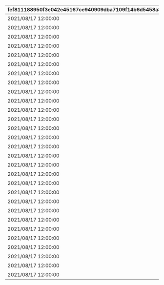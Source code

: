 |fef811188950f3e042e45167ce940909dba7109f14b6d5458a86e3525ee8237a|42e0f9accab332bf2e07255d52f39cce03d32a033c865cd440d669ae80732cc3|65221b2a187d7f26bd77dc8bd650cc1394693764be0c2f44e407a07b76ddc0f4|5175fcce94e0a53e584b33bd4d6b0cd49f806a40a6a09e512133bc741ac89daa|93612f567b79ecd4df912822110fb41b7c6f6aaba3d91cf68b9196aca9913b81|fdc71ac565b5025b9ea687ad0219ee7175303eb83ed84cffb9f34c196ae83fc4|0f998fe471c6cfbc289390c86a5b85b1ddedec0f447db082ece6983a3c514e09|e79565a43913e05d5be319a90bbace9f4e9fbf9d55d57e055be894b1e26622ca|75271626aacbf200ebf8932c4b344965cb8eea6e2513799dbc62d3bff340d4f7|534fdd00613da2ad7df5bda013c058ee488d03435635caf9cd2551e768573e04|96cb013a8dc3c827fd966b138586450a2e74d4097a28da2d2446cc0bcbc2a23f|
| --- | --- | --- | --- | --- | --- | --- | --- | --- | --- | --- |
|2021/08/17 12:00:00|10000101|7000|10|0|10000101|1回バトルしよう|1000|0|1|2021/08/24 11:59:59|
|2021/08/17 12:00:00|10000102|7000|10|0|10000102|5回バトルしよう|1000|0|5|2021/08/24 11:59:59|
|2021/08/17 12:00:00|10000103|7000|10|0|10000103|10回バトルしよう|1000|0|10|2021/08/24 11:59:59|
|2021/08/17 12:00:00|10000104|7000|10|0|10000104|15回バトルしよう|1000|0|15|2021/08/24 11:59:59|
|2021/08/17 12:00:00|10000105|7000|10|0|10000105|20回バトルしよう|1000|0|20|2021/08/24 11:59:59|
|2021/08/17 12:00:00|10000106|7000|10|0|10000106|25回バトルしよう|1000|0|25|2021/08/24 11:59:59|
|2021/08/17 12:00:00|10000107|7000|10|0|10000107|30回バトルしよう|1000|0|30|2021/08/24 11:59:59|
|2021/08/17 12:00:00|10000108|7000|10|0|10000108|35回バトルしよう|1000|0|35|2021/08/24 11:59:59|
|2021/08/17 12:00:00|10000109|7000|10|0|10000109|40回バトルしよう|1000|0|40|2021/08/24 11:59:59|
|2021/08/17 12:00:00|10050501|7001|50|1005|10050501|ミソラに累積300万ダメージ与えよう|1005|0|3000000|2021/08/24 11:59:59|
|2021/08/17 12:00:00|10050502|7001|50|1005|10050502|ミソラに累積900万ダメージ与えよう|1005|0|9000000|2021/08/24 11:59:59|
|2021/08/17 12:00:00|10050503|7001|50|1005|10050503|ミソラに累積1500万ダメージ与えよう|1005|0|15000000|2021/08/24 11:59:59|
|2021/08/17 12:00:00|10050511|7002|51|1005|10050511|ミソラに1度のバトルで100万ダメージ与えよう|1005|1000000|1|2021/08/24 11:59:59|
|2021/08/17 12:00:00|10050512|7002|51|1005|10050512|ミソラに1度のバトルで300万ダメージ与えよう|1005|3000000|1|2021/08/24 11:59:59|
|2021/08/17 12:00:00|10060601|7001|60|1006|10060601|ランファに累積500万ダメージ与えよう|1006|0|5000000|2021/08/24 11:59:59|
|2021/08/17 12:00:00|10060602|7001|60|1006|10060602|ランファに累積1500万ダメージ与えよう|1006|0|15000000|2021/08/24 11:59:59|
|2021/08/17 12:00:00|10060603|7001|60|1006|10060603|ランファに累積2400万ダメージ与えよう|1006|0|24000000|2021/08/24 11:59:59|
|2021/08/17 12:00:00|10060611|7002|61|1006|10060611|ランファに1度のバトルで200万ダメージ与えよう|1006|2000000|1|2021/08/24 11:59:59|
|2021/08/17 12:00:00|10060612|7002|61|1006|10060612|ランファに1度のバトルで500万ダメージ与えよう|1006|5000000|1|2021/08/24 11:59:59|
|2021/08/17 12:00:00|10070701|7001|70|1007|10070701|アゾールドに累積300万ダメージ与えよう|1007|0|3000000|2021/08/24 11:59:59|
|2021/08/17 12:00:00|10070702|7001|70|1007|10070702|アゾールドに累積900万ダメージ与えよう|1007|0|9000000|2021/08/24 11:59:59|
|2021/08/17 12:00:00|10070703|7001|70|1007|10070703|アゾールドに累積1500万ダメージ与えよう|1007|0|15000000|2021/08/24 11:59:59|
|2021/08/17 12:00:00|10070711|7002|71|1007|10070711|アゾールドに1度のバトルで100万ダメージ与えよう|1007|1000000|1|2021/08/24 11:59:59|
|2021/08/17 12:00:00|10070712|7002|71|1007|10070712|アゾールドに1度のバトルで300万ダメージ与えよう|1007|3000000|1|2021/08/24 11:59:59|
|2021/08/17 12:00:00|10080801|7001|80|1008|10080801|カリザに累積500万ダメージ与えよう|1008|0|5000000|2021/08/24 11:59:59|
|2021/08/17 12:00:00|10080802|7001|80|1008|10080802|カリザに累積1500万ダメージ与えよう|1008|0|15000000|2021/08/24 11:59:59|
|2021/08/17 12:00:00|10080803|7001|80|1008|10080803|カリザに累積2400万ダメージ与えよう|1008|0|24000000|2021/08/24 11:59:59|
|2021/08/17 12:00:00|10080811|7002|81|1008|10080811|カリザに1度のバトルで200万ダメージ与えよう|1008|2000000|1|2021/08/24 11:59:59|
|2021/08/17 12:00:00|10080812|7002|81|1008|10080812|カリザに1度のバトルで500万ダメージ与えよう|1008|5000000|1|2021/08/24 11:59:59|